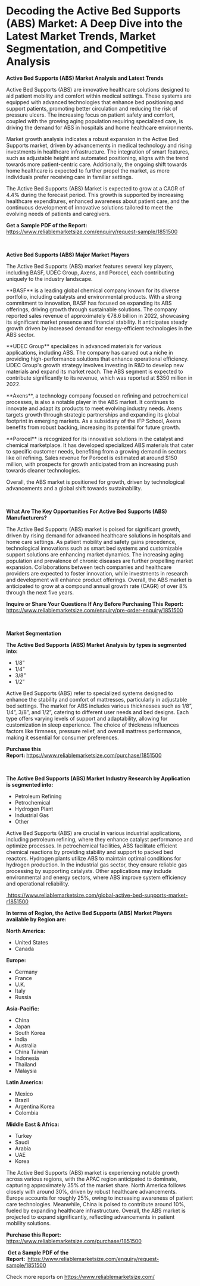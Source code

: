 <p><h1>Decoding the Active Bed Supports (ABS) Market: A Deep Dive into the Latest Market Trends, Market Segmentation, and Competitive Analysis</h1></p><p><strong>Active Bed Supports (ABS) Market Analysis and Latest Trends</strong></p>
<p><p>Active Bed Supports (ABS) are innovative healthcare solutions designed to aid patient mobility and comfort within medical settings. These systems are equipped with advanced technologies that enhance bed positioning and support patients, promoting better circulation and reducing the risk of pressure ulcers. The increasing focus on patient safety and comfort, coupled with the growing aging population requiring specialized care, is driving the demand for ABS in hospitals and home healthcare environments.</p><p>Market growth analysis indicates a robust expansion in the Active Bed Supports market, driven by advancements in medical technology and rising investments in healthcare infrastructure. The integration of smart features, such as adjustable height and automated positioning, aligns with the trend towards more patient-centric care. Additionally, the ongoing shift towards home healthcare is expected to further propel the market, as more individuals prefer receiving care in familiar settings.</p><p>The Active Bed Supports (ABS) Market is expected to grow at a CAGR of 4.4% during the forecast period. This growth is supported by increasing healthcare expenditures, enhanced awareness about patient care, and the continuous development of innovative solutions tailored to meet the evolving needs of patients and caregivers.</p></p>
<p><strong>Get a Sample PDF of the Report:&nbsp;</strong> <a href="https://www.reliablemarketsize.com/enquiry/request-sample/1851500?utm_campaign=2773&utm_medium=2&utm_source=Github&utm_content=ia&utm_term=03042025&utm_id=active-bed-supports-abs">https://www.reliablemarketsize.com/enquiry/request-sample/1851500</a></p>
<p>&nbsp;</p>
<p><strong>Active Bed Supports (ABS) Major Market Players</strong></p>
<p><p>The Active Bed Supports (ABS) market features several key players, including BASF, UDEC Group, Axens, and Porocel, each contributing uniquely to the industry landscape.</p><p>**BASF** is a leading global chemical company known for its diverse portfolio, including catalysts and environmental products. With a strong commitment to innovation, BASF has focused on expanding its ABS offerings, driving growth through sustainable solutions. The company reported sales revenue of approximately €78.6 billion in 2022, showcasing its significant market presence and financial stability. It anticipates steady growth driven by increased demand for energy-efficient technologies in the ABS sector.</p><p>**UDEC Group** specializes in advanced materials for various applications, including ABS. The company has carved out a niche in providing high-performance solutions that enhance operational efficiency. UDEC Group's growth strategy involves investing in R&D to develop new materials and expand its market reach. The ABS segment is expected to contribute significantly to its revenue, which was reported at $350 million in 2022.</p><p>**Axens**, a technology company focused on refining and petrochemical processes, is also a notable player in the ABS market. It continues to innovate and adapt its products to meet evolving industry needs. Axens targets growth through strategic partnerships and expanding its global footprint in emerging markets. As a subsidiary of the IFP School, Axens benefits from robust backing, increasing its potential for future growth.</p><p>**Porocel** is recognized for its innovative solutions in the catalyst and chemical marketplace. It has developed specialized ABS materials that cater to specific customer needs, benefiting from a growing demand in sectors like oil refining. Sales revenue for Porocel is estimated at around $150 million, with prospects for growth anticipated from an increasing push towards cleaner technologies.</p><p>Overall, the ABS market is positioned for growth, driven by technological advancements and a global shift towards sustainability.</p></p>
<p>&nbsp;</p>
<p><strong>What Are The Key Opportunities For Active Bed Supports (ABS) Manufacturers?</strong></p>
<p><p>The Active Bed Supports (ABS) market is poised for significant growth, driven by rising demand for advanced healthcare solutions in hospitals and home care settings. As patient mobility and safety gains precedence, technological innovations such as smart bed systems and customizable support solutions are enhancing market dynamics. The increasing aging population and prevalence of chronic diseases are further propelling market expansion. Collaborations between tech companies and healthcare providers are expected to foster innovation, while investments in research and development will enhance product offerings. Overall, the ABS market is anticipated to grow at a compound annual growth rate (CAGR) of over 8% through the next five years.</p></p>
<p><strong>Inquire or Share Your Questions If Any Before Purchasing This Report:</strong> <a href="https://www.reliablemarketsize.com/enquiry/pre-order-enquiry/1851500?utm_campaign=2773&utm_medium=2&utm_source=Github&utm_content=ia&utm_term=03042025&utm_id=active-bed-supports-abs">https://www.reliablemarketsize.com/enquiry/pre-order-enquiry/1851500</a></p>
<p>&nbsp;</p>
<p><strong>Market Segmentation</strong></p>
<p><strong>The Active Bed Supports (ABS) Market Analysis by types is segmented into:</strong></p>
<p><ul><li>1/8”</li><li>1/4”</li><li>3/8”</li><li>1/2”</li></ul></p>
<p><p>Active Bed Supports (ABS) refer to specialized systems designed to enhance the stability and comfort of mattresses, particularly in adjustable bed settings. The market for ABS includes various thicknesses such as 1/8”, 1/4”, 3/8”, and 1/2”, catering to different user needs and bed designs. Each type offers varying levels of support and adaptability, allowing for customization in sleep experience. The choice of thickness influences factors like firmness, pressure relief, and overall mattress performance, making it essential for consumer preferences.</p></p>
<p><strong>Purchase this Report:&nbsp;</strong><a href="https://www.reliablemarketsize.com/purchase/1851500?utm_campaign=2773&utm_medium=2&utm_source=Github&utm_content=ia&utm_term=03042025&utm_id=active-bed-supports-abs">https://www.reliablemarketsize.com/purchase/1851500</a></p>
<p>&nbsp;</p>
<p><strong>The Active Bed Supports (ABS) Market Industry Research by Application is segmented into:</strong></p>
<p><ul><li>Petroleum Refining</li><li>Petrochemical</li><li>Hydrogen Plant</li><li>Industrial Gas</li><li>Other</li></ul></p>
<p><p>Active Bed Supports (ABS) are crucial in various industrial applications, including petroleum refining, where they enhance catalyst performance and optimize processes. In petrochemical facilities, ABS facilitate efficient chemical reactions by providing stability and support to packed bed reactors. Hydrogen plants utilize ABS to maintain optimal conditions for hydrogen production. In the industrial gas sector, they ensure reliable gas processing by supporting catalysts. Other applications may include environmental and energy sectors, where ABS improve system efficiency and operational reliability.</p></p>
<p><a href="https://www.reliablemarketsize.com/global-active-bed-supports-market-r1851500?utm_campaign=2773&utm_medium=2&utm_source=Github&utm_content=ia&utm_term=03042025&utm_id=active-bed-supports-abs">&nbsp;https://www.reliablemarketsize.com/global-active-bed-supports-market-r1851500</a></p>
<p><strong>In terms of Region, the Active Bed Supports (ABS) Market Players available by Region are:</strong></p>
<p>
    <p> <strong> North America: </strong>
        <ul>
            <li>United States</li>
            <li>Canada</li>
        </ul>
        </p> 
    <p> <strong> Europe: </strong>
        <ul>
            <li>Germany</li>
            <li>France</li>
            <li>U.K.</li>
            <li>Italy</li>
            <li>Russia</li>
        </ul>
        </p> 
    <p> <strong> Asia-Pacific: </strong>
        <ul>
            <li>China</li>
            <li>Japan</li>
            <li>South Korea</li>
            <li>India</li>
            <li>Australia</li>
            <li>China Taiwan</li>
            <li>Indonesia</li>
            <li>Thailand</li>
            <li>Malaysia</li>
        </ul>
        </p> 
    <p> <strong> Latin America: </strong>
        <ul>
            <li>Mexico</li>
            <li>Brazil</li>
            <li>Argentina Korea</li>
            <li>Colombia</li>
        </ul>
        </p> 
    <p> <strong> Middle East & Africa: </strong>
        <ul>
            <li>Turkey</li>
            <li>Saudi</li>
            <li>Arabia</li>
            <li>UAE</li>
            <li>Korea</li>
        </ul>
    </p>
    </p>
<p><p>The Active Bed Supports (ABS) market is experiencing notable growth across various regions, with the APAC region anticipated to dominate, capturing approximately 35% of the market share. North America follows closely with around 30%, driven by robust healthcare advancements. Europe accounts for roughly 25%, owing to increasing awareness of patient care technologies. Meanwhile, China is poised to contribute around 10%, fueled by expanding healthcare infrastructure. Overall, the ABS market is projected to expand significantly, reflecting advancements in patient mobility solutions.</p></p>
<p><strong>Purchase this Report: </strong><a href="https://www.reliablemarketsize.com/purchase/1851500?utm_campaign=2773&utm_medium=2&utm_source=Github&utm_content=ia&utm_term=03042025&utm_id=active-bed-supports-abs">https://www.reliablemarketsize.com/purchase/1851500</a></p>
<p>&nbsp;<strong>Get a Sample PDF of the Report:&nbsp;&nbsp;</strong><a href="https://www.reliablemarketsize.com/enquiry/request-sample/1851500?utm_campaign=2773&utm_medium=2&utm_source=Github&utm_content=ia&utm_term=03042025&utm_id=active-bed-supports-abs">https://www.reliablemarketsize.com/enquiry/request-sample/1851500</a></p>
<p><strong></strong></p>
<p>Check more reports on <a href="https://www.reliablemarketsize.com/?utm_campaign=2773&utm_medium=2&utm_source=Github&utm_content=ia&utm_term=03042025&utm_id=active-bed-supports-abs">https://www.reliablemarketsize.com/</a></p>